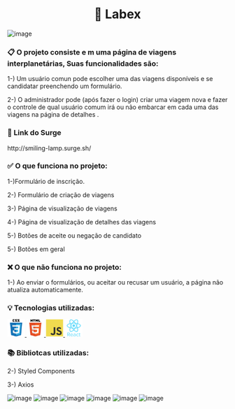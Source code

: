 
<h1 align="center"> 🚀 Labex </h1> 

![image](https://user-images.githubusercontent.com/71261731/112894549-62236f80-90b2-11eb-9485-e048000f7698.png)




<h3>📋 O projeto consiste e m uma página  de viagens interplanetárias, 
Suas funcionalidades são: </h3>
<p> 1-) Um usuário comun pode escolher uma das viagens disponíveis e se candidatar preenchendo um formulário.</p>
<p> 2-) O administrador pode (após fazer o login) criar uma viagem nova e fazer o controle de qual usuário comum irá ou não embarcar em cada uma das viagens na página de detalhes .</p>

<h3> 🔗 Link do Surge </h3>
http://smiling-lamp.surge.sh/

<h3> ✅ O que funciona no projeto: </h3>
<p> 1-)Formulário de inscrição.</p>
<p> 2-) Formulário de criação de viagens</p>
<p> 3-) Página de visualização de viagens </p>
<p> 4-) Página de visualização de detalhes das viagens </p>
<p> 5-) Botões de aceite ou negação de candidato </p>
<p> 5-) Botões em geral </p>

<h3> ❌ O que não funciona no projeto: </h3>
<p> 1-) Ao enviar o formulários, ou aceitar ou recusar um usuário, a página não atualiza automaticamente.</p>

<h3> 💡 Tecnologias utilizadas:</h3>
<p align="left"> <a href="https://www.w3schools.com/css/" target="_blank"> <img src="https://raw.githubusercontent.com/devicons/devicon/master/icons/css3/css3-original-wordmark.svg" alt="css3" width="40" height="40"/> </a> <a href="https://www.w3.org/html/" target="_blank"> <img src="https://raw.githubusercontent.com/devicons/devicon/master/icons/html5/html5-original-wordmark.svg" alt="html5" width="40" height="40"/> </a> <a href="https://developer.mozilla.org/en-US/docs/Web/JavaScript" target="_blank"> <img src="https://raw.githubusercontent.com/devicons/devicon/master/icons/javascript/javascript-original.svg" alt="javascript" width="40" height="40"/> </a> <a href="https://reactjs.org/" target="_blank"> <img src="https://raw.githubusercontent.com/devicons/devicon/master/icons/react/react-original-wordmark.svg" alt="react" width="40" height="40"/> </a> </p>

<h3> 📚 Bibliotcas utilizadas:</h3>

<p> 2-) Styled Components </p>
<p> 3-) Axios </p>

![image](https://user-images.githubusercontent.com/71261731/112919752-11c20700-90de-11eb-9b06-6c7170e705a7.png)
![image](https://user-images.githubusercontent.com/71261731/112919782-22727d00-90de-11eb-87ce-1b5e24604dbf.png)
![image](https://user-images.githubusercontent.com/71261731/112919826-3322f300-90de-11eb-9dc0-f12247a86411.png)
![image](https://user-images.githubusercontent.com/71261731/112919901-50f05800-90de-11eb-90d1-b750772767cf.png)
![image](https://user-images.githubusercontent.com/71261731/112919936-5e0d4700-90de-11eb-9a68-acad8bf4e3ca.png)
![image](https://user-images.githubusercontent.com/71261731/112919972-6d8c9000-90de-11eb-9d7c-bec916cf6afb.png)





